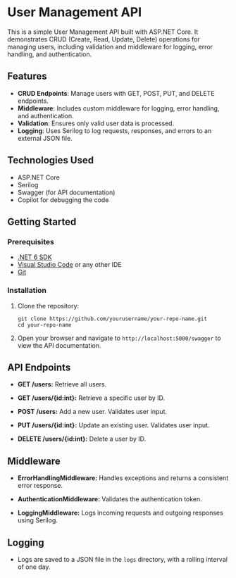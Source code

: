 # User Management API

This is a simple User Management API built with ASP.NET Core. It demonstrates CRUD (Create, Read, Update, Delete) operations for managing users, including validation and middleware for logging, error handling, and authentication.

## Features

- **CRUD Endpoints**: Manage users with GET, POST, PUT, and DELETE endpoints.
- **Middleware**: Includes custom middleware for logging, error handling, and authentication.
- **Validation**: Ensures only valid user data is processed.
- **Logging**: Uses Serilog to log requests, responses, and errors to an external JSON file.

## Technologies Used

- ASP.NET Core
- Serilog
- Swagger (for API documentation)
- Copilot for debugging the code

## Getting Started

### Prerequisites

- [.NET 6 SDK](https://dotnet.microsoft.com/download)
- [Visual Studio Code](https://code.visualstudio.com/) or any other IDE
- [Git](https://git-scm.com/)

### Installation

1. Clone the repository:
   ```shell
   git clone https://github.com/yourusername/your-repo-name.git
   cd your-repo-name
   ```
2. Open your browser and navigate to ```http://localhost:5000/swagger``` to view the API documentation.

## API Endpoints

- **GET /users:** Retrieve all users.

- **GET /users/{id:int}:** Retrieve a specific user by ID.

- **POST /users:** Add a new user. Validates user input.

- **PUT /users/{id:int}:** Update an existing user. Validates user input.

- **DELETE /users/{id:int}:** Delete a user by ID.

## Middleware

- **ErrorHandlingMiddleware:** Handles exceptions and returns a consistent error response.

- **AuthenticationMiddleware:** Validates the authentication token.

- **LoggingMiddleware:** Logs incoming requests and outgoing responses using Serilog.

## Logging

- Logs are saved to a JSON file in the ```logs``` directory, with a rolling interval of one day.
